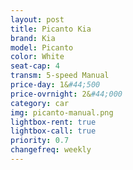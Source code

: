 ```yaml
---
layout: post
title: Picanto Kia
brand: Kia
model: Picanto
color: White
seat-cap: 4
transm: 5-speed Manual
price-day: 1&#44;500
price-ovrnight: 2&#44;000
category: car
img: picanto-manual.png
lightbox-rent: true
lightbox-call: true
priority: 0.7
changefreq: weekly
---
```

